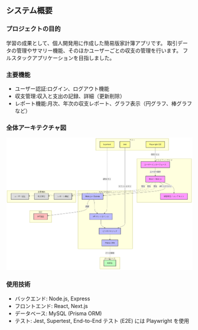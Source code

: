 ## システム概要
### プロジェクトの目的
学習の成果として、個人開発用に作成した簡易版家計簿アプリです。
取引データの管理やサマリー機能、そのほかユーザーごとの収支の管理を行います。
フルスタックアプリケーションを目指しました。
### 主要機能
- ユーザー認証:ログイン、ログアウト機能
- 収支管理:収入と支出の記録、詳細（更新削除）
- レポート機能:月次、年次の収支レポート、グラフ表示（円グラフ、棒グラフなど）
### 全体アーキテクチャ図
![text](architecture.png)
### 使用技術
- バックエンド: Node.js, Express
- フロントエンド: React, Next.js
- データベース: MySQL (Prisma ORM)
- テスト: Jest, Supertest, End-to-End テスト (E2E) には Playwright を使用